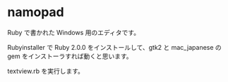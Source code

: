 namopad
=======

Ruby で書かれた Windows 用のエディタです。

Rubyinstaller で Ruby 2.0.0 をインストールして、gtk2 と mac_japanese の
gem をインストーラすれば動くと思います。

textview.rb を実行します。

